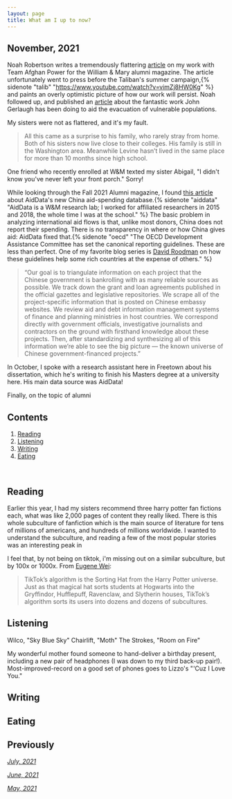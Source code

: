 ```yaml
---
layout: page
title: What am I up to now?
---
```



## November, 2021

Noah Robertson writes a tremendously flattering [article](https://magazine.wm.edu/issue/2021-fall/power-analyst.php) on my work with Team Afghan Power for the William & Mary alumni magazine. The article unfortunately went to press before the Taliban's summer campaign,{% sidenote "talib" "https://www.youtube.com/watch?v=vimZj8HW0Kg" %} and paints an overly optimistic picture of how our work will persist. Noah followed up, and published an [article](https://magazine.wm.edu/online-exclusives/finish-the-mission.php) about the fantastic work John Gerlaugh  has been doing to aid the evacuation of vulnerable populations. 

My sisters were not as flattered, and it's my fault. 

> All this came as a surprise to his family, who rarely stray from home. Both of his sisters now live close to their colleges. His family is still in the Washington area. Meanwhile Levine hasn’t lived in the same place for more than 10 months since high school.

One friend who recently enrolled at W&M texted my sister Abigail, "I didn't know you've never left your front porch." Sorry! 

While looking through the Fall 2021 Alumni magazine, I found [this article](https://magazine.wm.edu/online-exclusives/where-is-china-secretly-spending.php) about AidData's new China aid-spending database.{% sidenote "aiddata" "AidData is a W&M research lab; I worked for affiliated researchers in 2015 and 2018, the whole time I was at the school." %} The basic problem in analyzing international aid flows is that, unlike most donors, China does not report their spending. There is no transparency in where or how China gives aid: AidData fixed that.{% sidenote "oecd" "The OECD Development Assistance Committee has set the canonical reporting guidelines. These are less than perfect. One of my favorite blog series is [David Roodman](https://davidroodman.com/blog/tag/redefining-oda/) on how these guidelines help some rich countries at the expense of others." %} 

> “Our goal is to triangulate information on each project that the Chinese government is bankrolling with as many reliable sources as possible. We track down the grant and loan agreements published in the official gazettes and legislative repositories. We scrape all of the project-specific information that is posted on Chinese embassy websites. We review aid and debt information management systems of finance and planning ministries in host countries. We correspond directly with government officials, investigative journalists and contractors on the ground with firsthand knowledge about these projects. Then, after standardizing and synthesizing all of this information we’re able to see the big picture — the known universe of Chinese government-financed projects.”

In October, I spoke with a research assistant here in Freetown about his dissertation, which he's writing to finish his Masters degree at a university here. His main data source was AidData!

Finally, on the topic of alumni 

## Contents
1. [Reading](#books)
2. [Listening](#music)
3. [Writing](#writing)
4. [Eating](#food)

  <br>


## Reading <a name="books"></a>


Earlier this year, I had my sisters recommend three harry potter fan fictions each, what was like 2,000 pages of content they really liked. There is this whole subculture of fanfiction which is the main source of literature for tens of millions of americans, and hundreds of millions worldwide. I wanted to understand the subculture, and reading a few of the most popular stories was an interesting peak in

I feel that, by not being on tiktok, i'm missing out on a similar subculture, but by 100x or 1000x. From [Eugene Wei](https://www.eugenewei.com/blog/2020/8/3/tiktok-and-the-sorting-hat): 

> TikTok’s algorithm is the Sorting Hat from the Harry Potter universe. Just as that magical hat sorts students at Hogwarts into the Gryffindor, Hufflepuff, Ravenclaw, and Slytherin houses, TikTok’s algorithm sorts its users into dozens and dozens of subcultures.


## Listening <a name="music"></a>

Wilco, "Sky Blue Sky"
Chairlift, "Moth"
The Strokes, "Room on Fire"

My wonderful mother found someone to hand-deliver a birthday present, including a new pair of headphones (I was down to my third back-up pair!). Most-improved-record on a good set of phones goes to Lizzo's "'Cuz I Love You."


## Writing <a name="writing"></a>



## Eating <a name="food"></a>



## Previously

*[July, 2021](https://jablevine.com/older/july_2021)*

*[June, 2021](https://jablevine.com/older/june_2021)*

*[May, 2021](https://jablevine.com/older/may_2021)*

